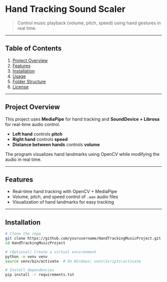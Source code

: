 # Hand Tracking Sound Scaler

> Control music playback (volume, pitch, speed) using hand gestures in real time.

---

## Table of Contents
1. [Project Overview](#project-overview)
2. [Features](#features)
3. [Installation](#installation)
4. [Usage](#usage)
5. [Folder Structure](#folder-structure)
6. [License](#license)

---

## Project Overview
This project uses **MediaPipe** for hand tracking and **SoundDevice + Librosa** for real-time audio control.

- **Left hand** controls **pitch**  
- **Right hand** controls **speed**  
- **Distance between hands** controls **volume**

The program visualizes hand landmarks using OpenCV while modifying the audio in real time.

---

## Features
- Real-time hand tracking with OpenCV + MediaPipe
- Volume, pitch, and speed control of `.wav` audio files
- Visualization of hand landmarks for easy tracking

---

## Installation

```bash
# Clone the repo
git clone https://github.com/yourusername/HandTrackingMusicProject.git
cd HandTrackingMusicProject

# (Optional) Create a virtual environment
python -m venv venv
source venv/bin/activate  # On Windows: venv\Scripts\activate

# Install dependencies
pip install -r requirements.txt
